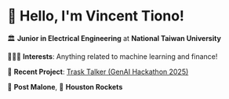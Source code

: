 # 👋 Hello, I'm Vincent Tiono!
<table style="border:none">
<!-- <tr>
  <td style="vertical-align: center">
    <img src="https://i.giphy.com/media/v1.Y2lkPTc5MGI3NjExeGRtNmIxYzZxajZ1cjdsNzIwZXBpM2NvOHNydGFtYjNvc2w0aHVrZCZlcD12MV9pbnRlcm5hbF9naWZfYnlfaWQmY3Q9Zw/3o6Zt7FuPXtC9xb3m8/giphy.gif" alt="hello!" ></img>
  </td>
  <td> -->


🏛️ **Junior in Electrical Engineering** at **National Taiwan University**

👨🏻‍💻 **Interests**: Anything related to machine learning and finance!

🔬 **Recent Project**: [Trask Talker (GenAI Hackathon 2025)](https://github.com/Vincent-Tiono/Trash-Talker.git)

🎸 **Post Malone**, 🏀 **Houston Rockets**


  </td>
</tr>
</table>
